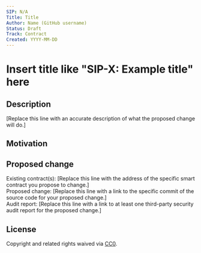 ```yaml
---
SIP: N/A
Title: Title
Author: Name (GitHub username)
Status: Draft
Track: Contract
Created: YYYY-MM-DD
---
```


# Insert title like "SIP-X: Example title" here  

## Description  

[Replace this line with an accurate description of what the proposed change will do.]

## Motivation  

## Proposed change  

Existing contract(s): [Replace this line with the address of the specific smart contract you propose to change.]  
Proposed change: [Replace this line with a link to the specific commit of the source code for your proposed change.]  
Audit report: [Replace this line with a link to at least one third-party security audit report for the proposed change.]  

## License
Copyright and related rights waived via [CC0](https://creativecommons.org/publicdomain/zero/1.0/).
